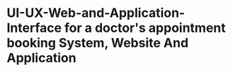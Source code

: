 # UI-UX-Web-and-Application-Interface for a doctor's appointment booking System, Website And Application 
